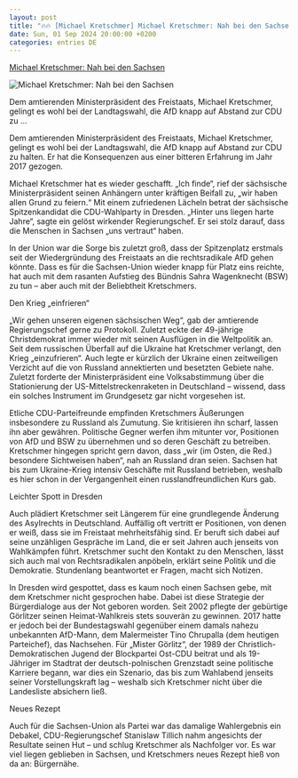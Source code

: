```yaml
---
layout: post
title: "🔥🔥 [Michael Kretschmer] Michael Kretschmer: Nah bei den Sachsen"
date: Sun, 01 Sep 2024 20:00:00 +0200
categories: entries DE
---
```

[Michael Kretschmer: Nah bei den Sachsen](https://www.rheinpfalz.de/politik_artikel,-michael-kretschmer-nah-bei-den-sachsen-_arid,5687283.html)

![Michael Kretschmer: Nah bei den Sachsen](https://www.rheinpfalz.de/cms_media/module_img/13138/6569046_1_facebookSM_5fb23a00f1544d3e.webp)

Dem amtierenden Ministerpräsident des Freistaats, Michael Kretschmer, gelingt es wohl bei der Landtagswahl, die AfD knapp auf Abstand zur CDU zu ...

Dem amtierenden Ministerpräsident des Freistaats, Michael Kretschmer, gelingt es wohl bei der Landtagswahl, die AfD knapp auf Abstand zur CDU zu halten. Er hat die Konsequenzen aus einer bitteren Erfahrung im Jahr 2017 gezogen.

Michael Kretschmer hat es wieder geschafft. „Ich finde“, rief der sächsische Ministerpräsident seinen Anhängern unter kräftigen Beifall zu, „wir haben allen Grund zu feiern.“ Mit einem zufriedenen Lächeln betrat der sächsische Spitzenkandidat die CDU-Wahlparty in Dresden. „Hinter uns liegen harte Jahre“, sagte ein gelöst wirkender Regierungschef. Er sei stolz darauf, dass die Menschen in Sachsen „uns vertraut“ haben.

In der Union war die Sorge bis zuletzt groß, dass der Spitzenplatz erstmals seit der Wiedergründung des Freistaats an die rechtsradikale AfD gehen könnte. Dass es für die Sachsen-Union wieder knapp für Platz eins reichte, hat auch mit dem rasanten Aufstieg des Bündnis Sahra Wagenknecht (BSW) zu tun – aber auch mit der Beliebtheit Kretschmers.

Den Krieg „einfrieren“

„Wir gehen unseren eigenen sächsischen Weg“, gab der amtierende Regierungschef gerne zu Protokoll. Zuletzt eckte der 49-jährige Christdemokrat immer wieder mit seinen Ausflügen in die Weltpolitik an. Seit dem russischen Überfall auf die Ukraine hat Kretschmer verlangt, den Krieg „einzufrieren“. Auch legte er kürzlich der Ukraine einen zeitweiligen Verzicht auf die von Russland annektierten und besetzten Gebiete nahe. Zuletzt forderte der Ministerpräsident eine Volksabstimmung über die Stationierung der US-Mittelstreckenraketen in Deutschland – wissend, dass ein solches Instrument im Grundgesetz gar nicht vorgesehen ist.

Etliche CDU-Parteifreunde empfinden Kretschmers Äußerungen insbesondere zu Russland als Zumutung. Sie kritisieren ihn scharf, lassen ihn aber gewähren. Politische Gegner werfen ihm mitunter vor, Positionen von AfD und BSW zu übernehmen und so deren Geschäft zu betreiben. Kretschmer hingegen spricht gern davon, dass „wir (im Osten, die Red.) besondere Sichtweisen haben“, nah an Russland dran seien. Sachsen hat bis zum Ukraine-Krieg intensiv Geschäfte mit Russland betrieben, weshalb es hier schon in der Vergangenheit einen russlandfreundlichen Kurs gab.

Leichter Spott in Dresden

Auch plädiert Kretschmer seit Längerem für eine grundlegende Änderung des Asylrechts in Deutschland. Auffällig oft vertritt er Positionen, von denen er weiß, dass sie im Freistaat mehrheitsfähig sind. Er beruft sich dabei auf seine unzähligen Gespräche im Land, die er seit Jahren auch jenseits von Wahlkämpfen führt. Kretschmer sucht den Kontakt zu den Menschen, lässt sich auch mal von Rechtsradikalen anpöbeln, erklärt seine Politik und die Demokratie. Stundenlang beantwortet er Fragen, macht sich Notizen.

In Dresden wird gespottet, dass es kaum noch einen Sachsen gebe, mit dem Kretschmer nicht gesprochen habe. Dabei ist diese Strategie der Bürgerdialoge aus der Not geboren worden. Seit 2002 pflegte der gebürtige Görlitzer seinen Heimat-Wahlkreis stets souverän zu gewinnen. 2017 hatte er jedoch bei der Bundestagswahl gegenüber einem damals nahezu unbekannten AfD-Mann, dem Malermeister Tino Chrupalla (dem heutigen Parteichef), das Nachsehen. Für „Mister Görlitz“, der 1989 der Christlich-Demokratischen Jugend der Blockpartei Ost-CDU beitrat und als 19-Jähriger im Stadtrat der deutsch-polnischen Grenzstadt seine politische Karriere begann, war dies ein Szenario, das bis zum Wahlabend jenseits seiner Vorstellungskraft lag – weshalb sich Kretschmer nicht über die Landesliste absichern ließ.

Neues Rezept

Auch für die Sachsen-Union als Partei war das damalige Wahlergebnis ein Debakel, CDU-Regierungschef Stanislaw Tillich nahm angesichts der Resultate seinen Hut – und schlug Kretschmer als Nachfolger vor. Es war viel liegen geblieben in Sachsen, und Kretschmers neues Rezept hieß von da an: Bürgernähe.

